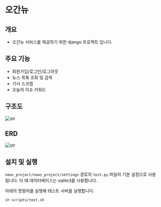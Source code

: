 # 오간뉴

## 개요

- 오간뉴 서비스를 제공하기 위한 django 프로젝트 입니다.

## 주요 기능

- 회원가입/로그인/로그아웃
- 뉴스 목록 조회 및 검색
- 기사 스크랩
- 오늘의 이슈 키워드

## 구조도

![str](https://github.com/multi-final/final_project/tree/master/data/structure.png)

## ERD

![str](https://github.com/multi-final/final_project/tree/master/data/erd.png)

## 설치 및 실행

`news_project/news_project/settings` 경로의 `test.py` 파일이 기본 설정으로 사용됩니다. 이 때 데이터베이스는 sqlite3를 사용합니다.

아래의 명령어를 실행해 테스트 서버를 실행합니다.

```bash
sh scripts/test.sh
```

